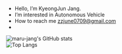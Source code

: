 - Hello, I’m KyeongJun Jang.
- I’m interested in Autonomous Vehicle
- How to reach me zzjune0709@gmail.com
- 
![maru-jang's GitHub stats](https://github-readme-stats.vercel.app/api?username=maru-jang&show_icons=true&theme=merko)  
![Top Langs](https://github-readme-stats.vercel.app/api/top-langs/?username=maru-jang&layout=compact&theme=merko)
